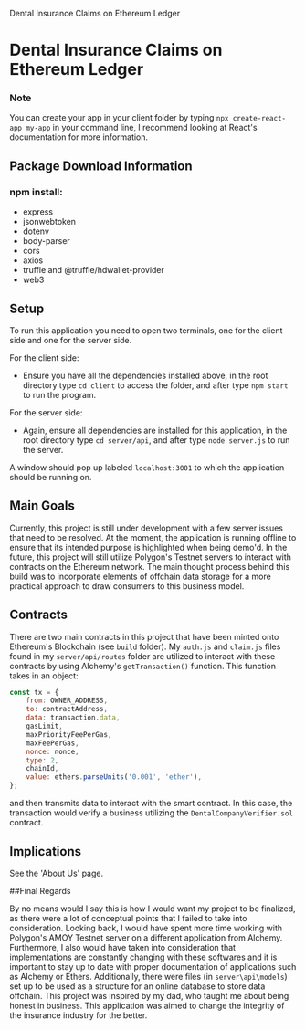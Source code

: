 Dental Insurance Claims on Ethereum Ledger

# Dental Insurance Claims on Ethereum Ledger

### Note
You can create your app in your client folder by typing `npx create-react-app my-app` in your command line, I recommend looking at React's documentation for more information.
## Package Download Information

### npm install:
- express
- jsonwebtoken
- dotenv
- body-parser
- cors
- axios
- truffle and @truffle/hdwallet-provider
- web3

## Setup

To run this application you need to open two terminals, one for the client side and one for the server side. 

For the client side:
- Ensure you have all the dependencies installed above, in the root directory type `cd client` to access the folder, and after type `npm start` to run the program.

For the server side:
- Again, ensure all dependencies are installed for this application, in the root directory type `cd server/api`, and after type `node server.js` to run the server.

A window should pop up labeled `localhost:3001` to which the application should be running on.

## Main Goals

Currently, this project is still under development with a few server issues that need to be resolved. At the moment, the application is running offline to ensure that its intended purpose is highlighted when being demo'd. In the future, this project will still utilize Polygon's Testnet servers to interact with contracts on the Ethereum network. The main thought process behind this build was to incorporate elements of offchain data storage for a more practical approach to draw consumers to this business model.

## Contracts

There are two main contracts in this project that have been minted onto Ethereum's Blockchain (see `build` folder). My `auth.js` and `claim.js` files found in my `server/api/routes` folder are utilized to interact with these contracts by using Alchemy's `getTransaction()` function. This function takes in an object:

```javascript
const tx = {
    from: OWNER_ADDRESS,
    to: contractAddress,
    data: transaction.data,
    gasLimit,
    maxPriorityFeePerGas,
    maxFeePerGas,
    nonce: nonce,
    type: 2,
    chainId,
    value: ethers.parseUnits('0.001', 'ether'),
};

```
and then transmits data to interact with the smart contract. In this case, the transaction would verify a business utilizing the `DentalCompanyVerifier.sol` contract.
## Implications

See the 'About Us' page.

##Final Regards

By no means would I say this is how I would want my project to be finalized, as there were a lot of conceptual points that I failed to take into consideration. Looking back, I would have spent more time working with Polygon's AMOY Testnet server on a different application from Alchemy. Furthermore, I also would have taken into consideration that implementations are constantly changing with these softwares and it is important to stay up to date with proper documentation of applications such as Alchemy or Ethers. Additionally, there were files (in `server\api\models`) set up to be used as a structure for an online database to store data offchain. This project was inspired by my dad, who taught me about being honest in business. This application was aimed to change the integrity of the insurance industry for the better.
